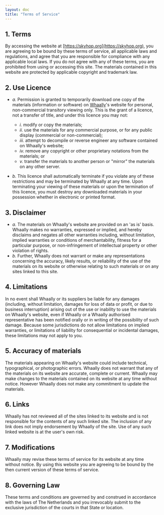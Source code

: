 ```yaml
---
layout: doc
title: "Terms of Service"
---
```


## 1. Terms
By accessing the website at [https://skyhop.org](https://skyhop.org), you are agreeing to be bound by these terms of service, all applicable laws and regulations, and agree that you are responsible for compliance with any applicable local laws. If you do not agree with any of these terms, you are prohibited from using or accessing this site. The materials contained in this website are protected by applicable copyright and trademark law.

## 2. Use Licence

+ *a.* Permission is granted to temporarily download one copy of the materials (information or software) on [Whaally](http://localhost:4000/whaally.html)'s website for personal, non-commercial transitory viewing only. This is the grant of a licence, not a transfer of title, and under this licence you may not:
    + *i.* modify or copy the materials;
    + *ii.* use the materials for any commercial purpose, or for any public display (commercial or non-commercial);
    + *iii.* attempt to decompile or reverse engineer any software contained on Whaally's website;
    + *iv.* remove any copyright or other proprietary notations from the materials; or
    + *v.* transfer the materials to another person or "mirror" the materials on any other server.

+ *b.* This licence shall automatically terminate if you violate any of these restrictions and may be terminated by Whaally at any time. Upon terminating your viewing of these materials or upon the termination of this licence, you must destroy any downloaded materials in your possession whether in electronic or printed format.

## 3. Disclaimer
+ *a.* The materials on Whaally's website are provided on an 'as is' basis. Whaally makes no warranties, expressed or implied, and hereby disclaims and negates all other warranties including, without limitation, implied warranties or conditions of merchantability, fitness for a particular purpose, or non-infringement of intellectual property or other violation of rights.
+ *b.* Further, Whaally does not warrant or make any representations concerning the accuracy, likely results, or reliability of the use of the materials on its website or otherwise relating to such materials or on any sites linked to this site.

## 4. Limitations
In no event shall Whaally or its suppliers be liable for any damages (including, without limitation, damages for loss of data or profit, or due to business interruption) arising out of the use or inability to use the materials on Whaally's website, even if Whaally or a Whaally authorised representative has been notified orally or in writing of the possibility of such damage. Because some jurisdictions do not allow limitations on implied warranties, or limitations of liability for consequential or incidental damages, these limitations may not apply to you.

## 5. Accuracy of materials
The materials appearing on Whaally's website could include technical, typographical, or photographic errors. Whaally does not warrant that any of the materials on its website are accurate, complete or current. Whaally may make changes to the materials contained on its website at any time without notice. However Whaally does not make any commitment to update the materials.

## 6. Links
Whaally has not reviewed all of the sites linked to its website and is not responsible for the contents of any such linked site. The inclusion of any link does not imply endorsement by Whaally of the site. Use of any such linked website is at the user's own risk.

## 7. Modifications
Whaally may revise these terms of service for its website at any time without notice. By using this website you are agreeing to be bound by the then current version of these terms of service.

## 8. Governing Law
These terms and conditions are governed by and construed in accordance with the laws of The Netherlands and you irrevocably submit to the exclusive jurisdiction of the courts in that State or location.